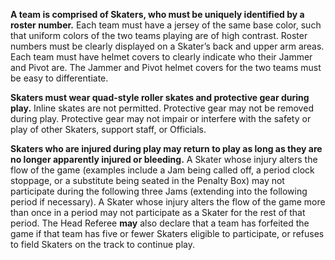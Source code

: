 **A team is comprised of Skaters, who must be uniquely identified by a roster number.** Each team must have a jersey of the same base color, such that uniform colors of the two teams playing are of high contrast. Roster numbers must be clearly displayed on a Skater’s back and upper arm areas. Each team must have helmet covers to clearly indicate who their Jammer and Pivot are. The Jammer and Pivot helmet covers for the two teams must be easy to differentiate.

**Skaters must wear quad-style roller skates and protective gear during play.** Inline skates are not permitted. Protective gear may not be removed during play. Protective gear may not impair or interfere with the safety or play of other Skaters, support staff, or Officials.

**Skaters who are injured during play may return to play as long as they are no longer apparently injured or bleeding.** A Skater whose injury alters the flow of the game (examples include a Jam being called off, a period clock stoppage, or a substitute being seated in the Penalty Box) may not participate during the following three Jams (extending into the following period if necessary). A Skater whose injury alters the flow of the game more than once in a period may not participate as a Skater for the rest of that period. The Head Referee **may** also declare that a team has forfeited the game if that team has five or fewer Skaters eligible to participate, or refuses to field Skaters on the track to continue play.